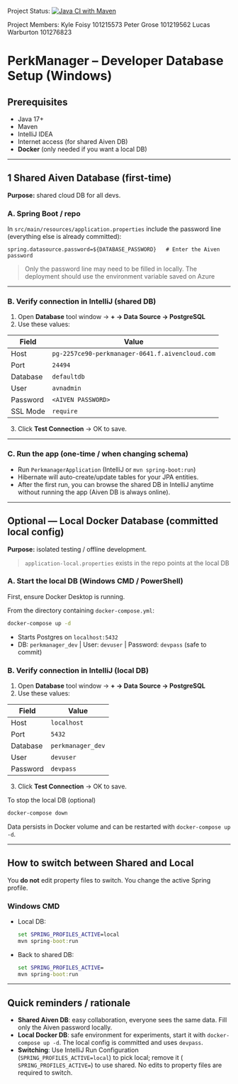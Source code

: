 Project Status:
[![Java CI with Maven](https://github.com/Tchaoser/SYSC4806-Group13-PerkManager/actions/workflows/maven.yml/badge.svg)](https://github.com/Tchaoser/SYSC4806-Group13-PerkManager/actions/workflows/maven.yml)

Project Members:
Kyle Foisy 101215573
Peter Grose 101219562
Lucas Warburton 101276823

# PerkManager – Developer Database Setup (Windows)

## Prerequisites

* Java 17+
* Maven
* IntelliJ IDEA
* Internet access (for shared Aiven DB)
* **Docker** (only needed if you want a local DB)

---

## 1 Shared Aiven Database (first-time)

**Purpose:** shared cloud DB for all devs.

### A. Spring Boot / repo

In `src/main/resources/application.properties` include the password line (everything else is already committed):

```properties
spring.datasource.password=${DATABASE_PASSWORD}   # Enter the Aiven password
```

> Only the password line may need to be filled in locally. 
> The deployment should use the environment variable saved on Azure

---

### B. Verify connection in IntelliJ (shared DB)

1. Open **Database** tool window → **+ → Data Source → PostgreSQL**
2. Use these values:

| Field    | Value                                           |
|----------|-------------------------------------------------|
| Host     | `pg-2257ce90-perkmanager-0641.f.aivencloud.com` |
| Port     | `24494`                                         |
| Database | `defaultdb`                                     |
| User     | `avnadmin`                                      |
| Password | `<AIVEN PASSWORD>`                              |
| SSL Mode | `require`                                       |

3. Click **Test Connection** → OK to save.

---

### C. Run the app (one-time / when changing schema)

* Run `PerkmanagerApplication` (IntelliJ or `mvn spring-boot:run`)
* Hibernate will auto-create/update tables for your JPA entities.
* After the first run, you can browse the shared DB in IntelliJ anytime without running the app (Aiven DB is always
  online).

---

## Optional — Local Docker Database (committed local config)

**Purpose:** isolated testing / offline development.

> `application-local.properties` exists in the repo points at the local DB 

### A. Start the local DB (Windows CMD / PowerShell)

First, ensure Docker Desktop is running.

From the directory containing `docker-compose.yml`:

```cmd
docker-compose up -d
```

* Starts Postgres on `localhost:5432`
* DB: `perkmanager_dev` | User: `devuser` | Password: `devpass` (safe to commit)

### B. Verify connection in IntelliJ (local DB)

1. Open **Database** tool window → **+ → Data Source → PostgreSQL**
2. Use these values:

| Field    | Value             |
|----------|-------------------|
| Host     | `localhost`       |
| Port     | `5432`            |
| Database | `perkmanager_dev` |
| User     | `devuser`         |
| Password | `devpass`         |

3. Click **Test Connection** → OK to save.

To stop the local DB (optional)

```cmd
docker-compose down
```

Data persists in Docker volume and can be restarted with `docker-compose up -d`.

---

## How to switch between Shared and Local

You **do not** edit property files to switch. You change the active Spring profile.

### Windows CMD

* Local DB:

  ```cmd
  set SPRING_PROFILES_ACTIVE=local
  mvn spring-boot:run
  ```
* Back to shared DB:

  ```cmd
  set SPRING_PROFILES_ACTIVE=
  mvn spring-boot:run
  ```

---

## Quick reminders / rationale

* **Shared Aiven DB**: easy collaboration, everyone sees the same data. Fill only the Aiven password locally.
* **Local Docker DB**: safe environment for experiments, start it with `docker-compose up -d`. The local
  config is committed and uses `devpass`.
* **Switching**: Use IntelliJ Run Configuration (`SPRING_PROFILES_ACTIVE=local`) to pick local; remove it (
  `SPRING_PROFILES_ACTIVE=`) to use shared. No edits to property files are required to switch.

